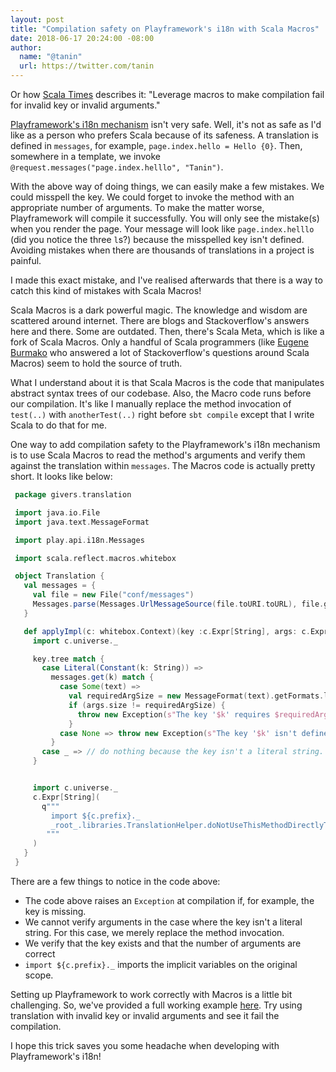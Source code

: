 ```yaml
---
layout: post
title: "Compilation safety on Playframework's i18n with Scala Macros"
date: 2018-06-17 20:24:00 -08:00
author:
  name: "@tanin"
  url: https://twitter.com/tanin
---
```


Or how [Scala Times](https://mailchi.mp/softwaremill/scala-times-issue-2607933) describes it: "Leverage macros to make compilation fail for invalid key or invalid arguments."

[Playframework's i18n mechanism](https://www.playframework.com/documentation/2.6.x/ScalaI18N) isn't very safe. Well, it's not as safe as I'd like  as a person who prefers Scala because of its safeness. A translation is defined in `messages`, for example, `page.index.hello = Hello {0}`. Then, somewhere in a template, we invoke `@request.messages("page.index.helllo", "Tanin")`.

With the above way of doing things, we can easily make a few mistakes. We could misspell the key. We could forget to invoke the method with an appropriate number of arguments. To make the matter worse, Playframework will compile it successfully. You will only see the mistake(s) when you render the page. Your message will look like `page.index.helllo` (did you notice the three `l`s?) because the misspelled key isn't defined. Avoiding mistakes when there are thousands of translations in a project is painful.

I made this exact mistake, and I've realised afterwards that there is a way to catch this kind of mistakes with Scala Macros!

<!---excerpt--->

Scala Macros is a dark powerful magic. The knowledge and wisdom are scattered around internet. There are blogs and Stackoverflow's answers here and there. Some are outdated. Then, there's Scala Meta, which is like a fork of Scala Macros. Only a handful of Scala programmers (like [Eugene Burmako](https://twitter.com/xeno_by) who answered a lot of Stackoverflow's questions around Scala Macros) seem to hold the source of truth.

What I understand about it is that Scala Macros is the code that manipulates abstract syntax trees of our codebase. Also, the Macro code runs before our compilation. It's like I manually replace the method invocation of `test(..)` with `anotherTest(..)` right before `sbt compile` except that I write Scala to do that for me.

One way to add compilation safety to the Playframework's i18n mechanism is to use Scala Macros to read the method's arguments and verify them against the translation within `messages`. The Macros code is actually pretty short. It looks like below:

```scala
 package givers.translation

 import java.io.File
 import java.text.MessageFormat

 import play.api.i18n.Messages

 import scala.reflect.macros.whitebox

 object Translation {
   val messages = {
     val file = new File("conf/messages")
     Messages.parse(Messages.UrlMessageSource(file.toURI.toURL), file.getCanonicalPath).fold(throw _, { m => m })
   }

   def applyImpl(c: whitebox.Context)(key :c.Expr[String], args: c.Expr[Any]*): c.Expr[String] = {
     import c.universe._

     key.tree match {
       case Literal(Constant(k: String)) =>
         messages.get(k) match {
           case Some(text) =>
             val requiredArgSize = new MessageFormat(text).getFormats.length
             if (args.size != requiredArgSize) {
               throw new Exception(s"The key '$k' requires $requiredArgSize arguments. But ${args.size} arguments was given.")
             }
           case None => throw new Exception(s"The key '$k' isn't defined in conf/locale/messages")
         }
       case _ => // do nothing because the key isn't a literal string.
     }


     import c.universe._
     c.Expr[String](
       q"""
         import ${c.prefix}._
         _root_.libraries.TranslationHelper.doNotUseThisMethodDirectlyTranslate($key, ..$args)
        """
     )
   }
 }
```

There are a few things to notice in the code above:

* The code above raises an `Exception` at compilation if, for example, the key is missing.
* We cannot verify arguments in the case where the key isn't a literal string. For this case, we merely replace the method invocation.
* We verify that the key exists and that the number of arguments are correct
* `import ${c.prefix}._` imports the implicit variables on the original scope.

Setting up Playframework to work correctly with Macros is a little bit challenging. So, we've provided a full working example [here](https://github.com/GIVESocialMovement/i18n-compilation-safety-with-macro). Try using translation with invalid key or invalid arguments and see it fail the compilation.

I hope this trick saves you some headache when developing with Playframework's i18n!
